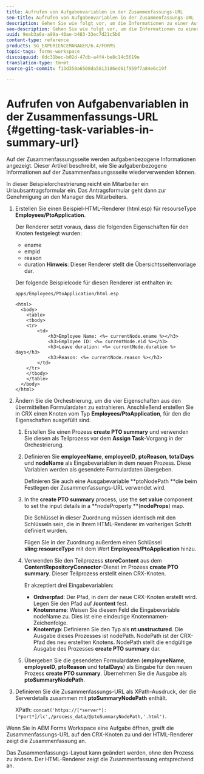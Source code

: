 ```yaml
---
title: Aufrufen von Aufgabenvariablen in der Zusammenfassungs-URL
seo-title: Aufrufen von Aufgabenvariablen in der Zusammenfassungs-URL
description: Gehen Sie wie folgt vor, um die Informationen zu einer Aufgabe erneut zu verwenden und eine Zusammenfassungs-URL für die Zusammenfassung oder Beschreibung einer Aufgabe zu generieren.
seo-description: Gehen Sie wie folgt vor, um die Informationen zu einer Aufgabe erneut zu verwenden und eine Zusammenfassungs-URL für die Zusammenfassung oder Beschreibung einer Aufgabe zu generieren.
uuid: 9eab3a6a-a99a-40ae-b483-33ec7d21c5b6
content-type: reference
products: SG_EXPERIENCEMANAGER/6.4/FORMS
topic-tags: forms-workspace
discoiquuid: 6dc31bec-b02d-47db-a4f4-be8c14c5619e
translation-type: tm+mt
source-git-commit: f13d358a6508da5813186ed61f959f7a84e6c19f

---
```



# Aufrufen von Aufgabenvariablen in der Zusammenfassungs-URL {#getting-task-variables-in-summary-url}

Auf der Zusammenfassungsseite werden aufgabenbezogene Informationen angezeigt. Dieser Artikel beschreibt, wie Sie aufgabenbezogene Informationen auf der Zusammenfassungssseite wiederverwenden können.

In dieser Beispielorchestrierung reicht ein Mitarbeiter ein Urlaubsantragsformular ein. Das Antragsformular geht dann zur Genehmigung an den Manager des Mitarbeiters.

1. Erstellen Sie einen Beispiel-HTML-Renderer (html.esp) für resourseType **Employees/PtoApplication**.

   Der Renderer setzt voraus, dass die folgenden Eigenschaften für den Knoten festgelegt wurden:

   * ename
   * empid
   * reason
   * duration
   **Hinweis**: Dieser Renderer stellt die Übersichtsseitenvorlage dar.

   Der folgende Beispielcode für diesen Renderer ist enthalten in:

   `apps/Employees/PtoApplication/html.esp`

   ```
   <html>
     <body>
       <table>
       <tbody>
       <tr>
           <td>
               <h3>Employee Name: <%= currentNode.ename %></h3>
               <h3>Employee ID: <%= currentNode.eid %></h3>
               <h3>Leave duration: <%= currentNode.duration %> days</h3>
               <h3>Reason: <%= currentNode.reason %></h3>
           </td>
       </tr>
       </tbody>
       </table>
     </body>
   </html>
   ```

1. Ändern Sie die Orchestrierung, um die vier Eigenschaften aus den übermittelten Formulardaten zu extrahieren. Anschließend erstellen Sie in CRX einen Knoten vom Typ **Employees/PtoApplication**, für den die Eigenschaften ausgefüllt sind.

   1. Erstellen Sie einen Prozess **create PTO summary** und verwenden Sie diesen als Teilprozess vor dem **Assign Task**-Vorgang in der Orchestrierung.
   1. Definieren Sie **employeeName**, **employeeID**, **ptoReason**, **totalDays** und **nodeName** als Eingabevariablen in dem neuen Prozess. Diese Variablen werden als gesendete Formulardaten übergeben.

      Definieren Sie auch eine Ausgabevariable **ptoNodePath **die beim Festlegen der Zusammenfassungs-URL verwendet wird.

   1. In the **create PTO summary** process, use the **set value** component to set the input details in a **nodeProperty **(**nodeProps**) map.

      Die Schlüssel in dieser Zuordnung müssen identisch mit den Schlüsseln sein, die in Ihrem HTML-Renderer im vorherigen Schritt definiert wurden.

      Fügen Sie in der Zuordnung außerdem einen Schlüssel **sling:resourceType** mit dem Wert **Employees/PtoApplication** hinzu.

   1. Verwenden Sie den Teilprozess **storeContent** aus dem **ContentRepositoryConnector**-Dienst im Prozess **create PTO summary**. Dieser Teilprozess erstellt einen CRX-Knoten.

      Er akzeptiert drei Eingabevariablen:

      * **Ordnerpfad**: Der Pfad, in dem der neue CRX-Knoten erstellt wird. Legen Sie den Pfad auf **/content** fest.
      * **Knotenname**: Weisen Sie diesem Feld die Eingabevariable nodeName zu. Dies ist eine eindeutige Knotennamen-Zeichenfolge.
      * **Knotentyp**: Definieren Sie den Typ als **nt:unstructured**. Die Ausgabe dieses Prozesses ist nodePath. NodePath ist der CRX-Pfad des neu erstellten Knotens. NodePath stellt die endgültige Ausgabe des Prozesses **create PTO summary** dar.
   1. Übergeben Sie die gesendeten Formulardaten (**employeeName**, **employeeID**, **ptoReason** und **totalDays**) als Eingabe für den neuen Prozess **create PTO summary**. Übernehmen Sie die Ausgabe als **ptoSummaryNodePath**.


1. Definieren Sie die Zusammenfassungs-URL als XPath-Ausdruck, der die Serverdetails zusammen mit **ptoSummaryNodePath** enthält.

   XPath: `concat('https://[*server*]:[*port*]/lc',/process_data/@ptoSummaryNodePath,'.html')`.

Wenn Sie in AEM Forms Workspace eine Aufgabe öffnen, greift die Zusammenfassungs-URL auf den CRX-Knoten zu und der HTML-Renderer zeigt die Zusammenfassung an.

Das Zusammenfassungs-Layout kann geändert werden, ohne den Prozess zu ändern. Der HTML-Renderer zeigt die Zusammenfassung entsprechend an.

